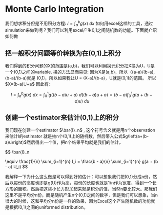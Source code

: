 <h1>Monte Carlo Integration</h1>

我们想求积分但是不用积分方程: $I = \int_{a}^{b} g(x) \ dx$
如何用excel这样的工具，通过simulation来做到呢？我们可以利用excel产生0,1之间随机数的功能。下面就介绍如何做

<h2>把一般积分问题等价转换为在(0,1)上积分</h2>
我们得到的积分问题的X的范围是(a,b)，我们可以利用换元积分把X换为U，U是一个(0,1)之间的variable.
换的方法显而易见: 因为X是(a,b)，所以（(a-a)/(b-a), (b-a)/(b-a)就是 (0,1)，所以如果我让U = (X-a)/(b-a)，U就是(0,1)的范围。
所以 $X=(b-a)U+a$ 
因此有: 

$$
I = \int_{a}^{b} g(x) \ dx = \int_{0}^{1} g((b-a)u+a) \ d((b-a)u+a) = (b-a) \int_{0}^{1} g\left(a + (b-a)u\right) \ du
$$

<h2>创建一个estimator来估计(0,1)上的积分</h2>
我们现在创建一个estimator $\bar{I}_n$ , 这个符号含义就是用n个observation来估计I的estimator
就是抽n个(0,1)上的随机数，然后带入公式$g\left(a+(b-a)u\right)$然后得出一个值，把n个结果平均就是我们的估计。

$$
\bar{I}_n

\equiv \frac{1}{n} \sum_{i=1}^{n} I_i = \frac{b - a}{n} \sum_{i=1}^{n} g(a + (b - a) U_i)
$$

我解释一下为什么这么做是可以得到好的估计：可以想象我们把(0,1)分成n份，然后以每份的高度也即是g(U)作为高，每份的长度也就是1/n作为宽度，得到一个长方形的面积。然后把这些小长方形加起来就是积分的值，当然n要比较大。那我们这里不是平均分n份，而是随机产生n个(0,1)之间的数字，但是我们可以想象，当n很大的时候，这和平均分n份是一样的效果，因为Excel这个产生随机数的功能就是根据(0,1)之间的uniformed distribution。



